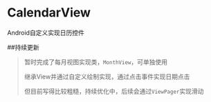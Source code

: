 # CalendarView
Android自定义实现日历控件

##持续更新


> 暂时完成了每月视图实现类，`MonthView`，可单独使用
>
> 继承View并通过自定义绘制实现，通过点击事件实现日期点击
>
> 但目前写得比较粗糙，持续优化中，后续会通过`ViewPager`实现滑动